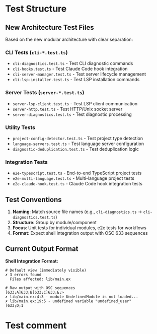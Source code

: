 # Test Structure

## New Architecture Test Files

Based on the new modular architecture with clear separation:

### CLI Tests (`cli-*.test.ts`)

- `cli-diagnostics.test.ts` - Test CLI diagnostic commands
- `cli-hooks.test.ts` - Test Claude Code hook integration
- `cli-server-manager.test.ts` - Test server lifecycle management
- `cli-lsp-installer.test.ts` - Test LSP installation commands

### Server Tests (`server-*.test.ts`)

- `server-lsp-client.test.ts` - Test LSP client communication
- `server-http.test.ts` - Test HTTP/Unix socket server
- `server-diagnostics.test.ts` - Test diagnostic processing

### Utility Tests

- `project-config-detector.test.ts` - Test project type detection
- `language-servers.test.ts` - Test language server configuration
- `diagnostic-deduplication.test.ts` - Test deduplication logic

### Integration Tests

- `e2e-typescript.test.ts` - End-to-end TypeScript project tests
- `e2e-multi-language.test.ts` - Multi-language project tests
- `e2e-claude-hook.test.ts` - Claude Code hook integration tests

## Test Conventions

1. **Naming**: Match source file names (e.g., `cli-diagnostics.ts` → `cli-diagnostics.test.ts`)
2. **Structure**: Group by module/component
3. **Focus**: Unit tests for individual modules, e2e tests for workflows
4. **Format**: Expect shell integration output with OSC 633 sequences

## Current Output Format

**Shell Integration Format:**

```
# Default view (immediately visible)
✗ 3 errors found
  Files affected: lib/main.ex

# Raw output with OSC sequences
]633;A]633;B]633;C]633;E;>
✗ lib/main.ex:4:3 - module UndefinedModule is not loaded...
✗ lib/main.ex:19:5 - undefined variable "undefined_user"
]633;D;1
```

# Test comment
